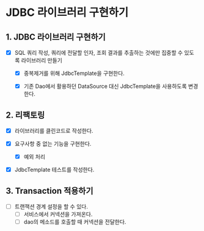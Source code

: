 # JDBC 라이브러리 구현하기

## 1. JDBC 라이브러리 구현하기
- [x] SQL 쿼리 작성, 쿼리에 전달할 인자, 조회 결과를 추출하는 것에만 집중할 수 있도록 라이브러리 만들기
  - [x] 중복제거를 위해 JdbcTemplate을 구현한다.
  - [x] 기존 Dao에서 활용하던 DataSource 대신 JdbcTemplate을 사용하도록 변경한다.


## 2. 리팩토링
- [x] 라이브러리를 클린코드로 작성한다.
- [x] 요구사항 중 없는 기능을 구현한다.
  - [x] 예외 처리
- [x] JdbcTemplate 테스트를 작성한다.


## 3. Transaction 적용하기
- [ ] 트랜잭션 경계 설정을 할 수 있다.
  - [ ] 서비스에서 커넥션을 가져온다.
  - [ ] dao의 메소드를 호출할 때 커넥션을 전달한다.
